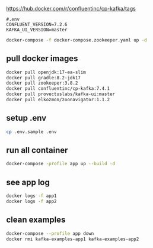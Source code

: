 https://hub.docker.com/r/confluentinc/cp-kafka/tags
```
#.env 
CONFLUENT_VERSION=7.2.6
KAFKA_UI_VERSION=master
```

```sh
docker-compose -f docker-compose.zookeeper.yaml up -d
```

## pull docker images
```sh
docker pull openjdk:17-ea-slim
docker pull gradle:8.2-jdk17
docker pull zookeeper:3.8.2
docker pull confluentinc/cp-kafka:7.4.1
docker pull provectuslabs/kafka-ui:master
docker pull elkozmon/zoonavigator:1.1.2
```

## setup .env
```sh
cp .env.sample .env
```

## run all container
```sh
docker-compose -profile app up --build -d
```

## see app log
```sh
docker logs -f app1
docker logs -f app2
```

## clean examples
```sh
docker-compose --profile app down
docker rmi kafka-examples-app1 kafka-examples-app2
```

